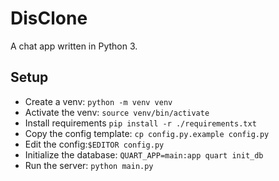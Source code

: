 # DisClone

A chat app written in Python 3.

## Setup

- Create a venv: `python -m venv venv`
- Activate the venv: `source venv/bin/activate`
- Install requirements `pip install -r ./requirements.txt`
- Copy the config template: `cp config.py.example config.py`
- Edit the config:`$EDITOR config.py`
- Initialize the database: `QUART_APP=main:app quart init_db`
- Run the server: `python main.py`
